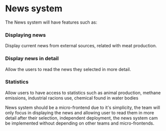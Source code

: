 # News system
The News system will have features such as:
### Displaying news
Display current news from external sources, related with meat production.
### Display news in detail 
Allow the users to read the news they selected in more detail.
### Statistics
Allow users to have access to statistics such as animal production, methane emissions, industrial racions use, chemical found in water bodies

News system should be a micro-frontend due to it's simplicity, the team will only focus in displaying the news and allowing user to read them in more detail after their selection, independent deployment, the news system cam be implemented without depending on other teams and micro-frontends.
